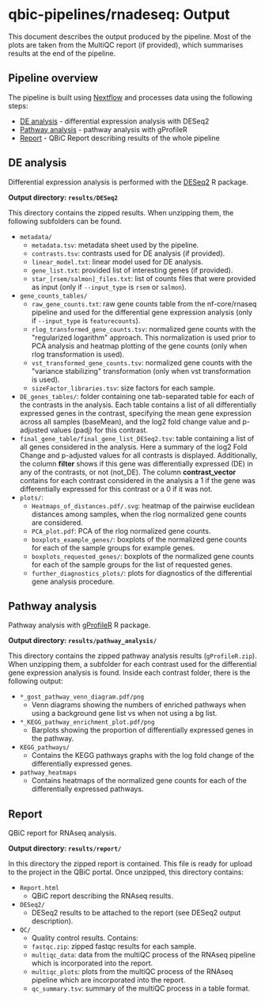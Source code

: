 # qbic-pipelines/rnadeseq: Output

This document describes the output produced by the pipeline. Most of the plots are taken from the MultiQC report (if provided), which summarises results at the end of the pipeline.

<!-- TODO qbic-pipelines: Write this documentation describing your workflow's output -->

## Pipeline overview

The pipeline is built using [Nextflow](https://www.nextflow.io/)
and processes data using the following steps:

- [DE analysis](#DE-analysis) - differential expression analysis with DESeq2
- [Pathway analysis](#Pathway-analysis) - pathway analysis with gProfileR
- [Report](#Report) - QBiC Report describing results of the whole pipeline

## DE analysis

Differential expression analysis is performed with the [DESeq2](https://bioconductor.org/packages/release/bioc/html/DESeq2.html) R package.

**Output directory: `results/DESeq2`**

This directory contains the zipped results. When unzipping them, the following subfolders can be found.

- `metadata/`
  - `metadata.tsv`: metadata sheet used by the pipeline.
  - `contrasts.tsv`: contrasts used for DE analysis (if provided).
  - `linear_model.txt`: linear model used for DE analysis.
  - `gene_list.txt`: provided list of interesting genes (if provided).
  - `star_[rsem/salmon]_files.txt`: list of counts files that were provided as input (only if `--input_type` is `rsem` or `salmon`).
- `gene_counts_tables/`
  - `raw_gene_counts.txt`: raw gene counts table from the nf-core/rnaseq pipeline and used for the differential gene expression analysis (only if `--input_type` is `featurecounts`).
  - `rlog_transformed_gene_counts.tsv`: normalized gene counts with the "regularized logarithm" approach. This normalization is used prior to PCA analysis and heatmap plotting of the gene counts (only when rlog transformation is used).
  - `vst_transformed_gene_counts.tsv`: normalized gene counts with the "variance stabilizing" transformation (only when vst transformation is used).
  - `sizeFactor_libraries.tsv`: size factors for each sample.
- `DE_genes_tables/`: folder containing one tab-separated table for each of the contrasts in the analysis. Each table contains a list of all differentially expressed genes in the contrast, specifying the mean gene expression across all samples (baseMean), and the log2 fold change value and p-adjusted values (padj) for this contrast.
- `final_gene_table/final_gene_list_DESeq2.tsv`: table containing a list of all genes considered in the analysis. Here a summary of the log2 Fold Change and p-adjusted values for all contrasts is displayed. Additionally, the column **filter** shows if this gene was differentially expressed (DE) in any of the contrasts, or not (not_DE). The column **contrast_vector** contains for each contrast considered in the analysis a 1 if the gene was differentially expressed for this contrast or a 0 if it was not.
- `plots/`:
  - `Heatmaps_of_distances.pdf/.svg`: heatmap of the pairwise euclidean distances among samples, when the rlog normalized gene counts are considered.
  - `PCA_plot.pdf`: PCA of the rlog normalized gene counts.
  - `boxplots_example_genes/`: boxplots of the normalized gene counts for each of the sample groups for example genes.
  - `boxplots_requested_genes/`: boxplots of the normalized gene counts for each of the sample groups for the list of requested genes.
  - `further_diagnostics_plots/`: plots for diagnostics of the differential gene analysis procedure.

## Pathway analysis

Pathway analysis with [gProfileR](https://biit.cs.ut.ee/gprofiler/gost) R package.

**Output directory: `results/pathway_analysis/`**

This directory contains the zipped pathway analysis results (`gProfileR.zip`). When unzipping them, a subfolder for each contrast used for the differential gene expression analysis is found. Inside each contrast folder, there is the following output:

- `*_gost_pathway_venn_diagram.pdf/png`
  - Venn diagrams showing the numbers of enriched pathways when using a background gene list vs when not using a bg list.
- `*_KEGG_pathway_enrichment_plot.pdf/png`
  - Barplots showing the proportion of differentially expressed genes in the pathway.
- `KEGG_pathways/`
  - Contains the KEGG pathways graphs with the log fold change of the differentially expressed genes.
- `pathway_heatmaps`
  - Contains heatmaps of the normalized gene counts for each of the differentially expressed pathways.

## Report

QBiC report for RNAseq analysis.

**Output directory: `results/report/`**

In this directory the zipped report is contained. This file is ready for upload to the project in the QBiC portal. Once unzipped, this directory contains:

<!-- Here also remove the QC stuff? But then, nothing remains, right? -->

- `Report.html`
  - QBiC report describing the RNAseq results.
- `DESeq2/`
  - DESeq2 results to be attached to the report (see DESeq2 output description).
- `QC/`
  - Quality control results. Contains:
  - `fastqc.zip`: zipped fastqc results for each sample.
  - `multiqc_data`: data from the multiQC process of the RNAseq pipeline which is incorporated into the report.
  - `multiqc_plots`: plots from the multiQC process of the RNAseq pipeline which are incorporated into the report.
  - `qc_summary.tsv`: summary of the multiQC process in a table format.
